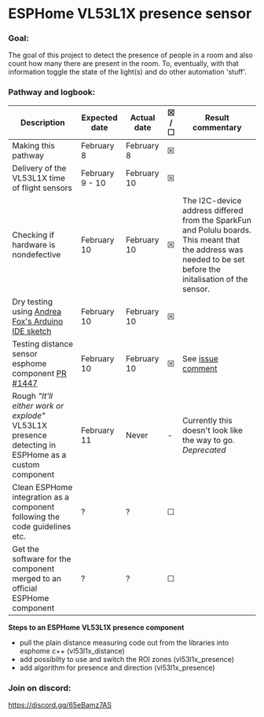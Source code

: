 # ESPHome VL53L1X presence sensor

### Goal:<br/>
The goal of this project to detect the presence of people in a room and also count how many there are present in the room. To, eventually, with that information toggle the state of the light(s) and do other automation 'stuff'.

### Pathway and logbook: <br/>
| Description     |  Expected date  | Actual date  | ☒ /<br/> ☐   | Result commentary |
|----------------| ---------------|------------|------------|------------|
| Making this pathway | February 8| February 8 |☒ | 
| Delivery of the VL53L1X time of flight sensors | February 9 - 10 | February 10 |  ☒ |
| Checking if hardware is nondefective | February 10| February 10 |  ☒ | The I2C-device address differed from the SparkFun and Polulu boards. This meant that the address was needed to be set before the initalisation of the sensor. 
| Dry testing using <a href="https://github.com/Andrea-Fox/peopleCounter">Andrea Fox's Arduino IDE sketch</a>| February 10 | February 10 |  ☒ | 
| Testing distance sensor esphome component <a href="https://github.com/esphome/esphome/pull/1447">PR #1447 </a>| February 10 | February 10 |  ☒ | See <a href="https://github.com/esphome/esphome/pull/1447#issuecomment-777426587">issue comment</a>
| Rough _"It'll either work or explode"_ VL53L1X presence detecting in ESPHome as a custom component | February 11| Never | - | Currently this doesn't look like the way to go. *Deprecated*| 
| Clean ESPHome integration as a component following the code guidelines etc.|?|?| ☐ |
| Get the software for the component merged to an official ESPHome component| ?| ?|  ☐ |

**Steps to an ESPHome VL53L1X presence component**

- pull the plain distance measuring code out from the libraries into esphome c++ (vl53l1x_distance)
- add possibilty to use and switch the ROI zones (vl53l1x_presence)
- add algorithm for presence and direction (vl53l1x_presence)
### Join on discord:<br/>

https://discord.gg/65eBamz7AS

